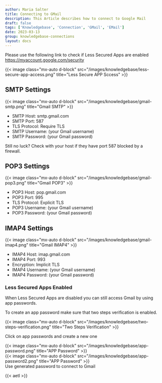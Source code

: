 ```yaml
---
author: Maria Salter
title: Connecting to GMail
description: This Article describes how to connect to Google Mail
draft: false
tags: ['Knowledgebase', 'Connection', 'GMail', 'EMail']
date: 2023-03-13
group: knowledgebase-connections
layout: docs
---
```


Please use the following link to check if Less Secured Apps are enabled
https://myaccount.google.com/security

{{< image class="mx-auto d-block"  src="/images/knowledgebase/less-secure-app-access.png" title="Less Secure APP Sccess" >}}

## SMTP Settings

{{< image class="mx-auto d-block"  src="/images/knowledgebase/gmail-smtp.png" title="Gmail SMTP" >}}

- SMTP Host: smtp.gmail.com
- SMTP Port: 587
- TLS Protocol: Require TLS
- SMTP Username: (your Gmail username)
- SMTP Password: (your Gmail password)

Still no luck? Check with your host if they have port 587 blocked by a firewall.

## POP3 Settings

{{< image class="mx-auto d-block"  src="/images/knowledgebase/gmail-pop3.png" title="Gmail POP3" >}}

- POP3 Host: pop.gmail.com
- POP3 Port: 995
- TLS Protocol: Explicit TLS
- POP3 Username: (your Gmail username)
- POP3 Password: (your Gmail password)

## IMAP4 Settings

{{< image class="mx-auto d-block"  src="/images/knowledgebase/gmail-imap4.png" title="Gmail IMAP4" >}}

- IMAP4 Host: imap.gmail.com
- IMAP4 Port: 993
- Encryption: Implicit TLS
- IMAP4 Username: (your Gmail username)
- IMAP4 Password: (your Gmail password)

### Less Secured Apps Enabled

When Less Secured Apps are disabled you can still access Gmail by using app passwords.

To create an app password make sure that two steps verification is enabled.

{{< image class="mx-auto d-block"  src="/images/knowledgebase/two-steps-verification.png" title="Two Steps Verification" >}}

Click on app passwords and create a new one

{{< image class="mx-auto d-block"  src="/images/knowledgebase/app-password.png" title="APP Password" >}}
\
{{< image class="mx-auto d-block"  src="/images/knowledgebase/app-password2.png" title="APP Password" >}}
\
Use generated password to connect to Gmail

{{< aetl >}}
